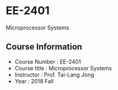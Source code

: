 # EE-2401
Microprocessor Systems

## Course Information
* Course Number : EE-2401
* Course title : Microprocessor Systems
* Instructor : Prof. Tai-Lang Jong
* Year : 2018 Fall
